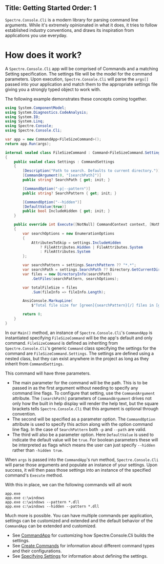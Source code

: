 Title: Getting Started
Order: 1
---

`Spectre.Console.Cli` is a modern library for parsing command line arguments. While it's extremely
opinionated in what it does, it tries to follow established industry conventions, and draws
its inspiration from applications you use everyday.

# How does it work?

A `Spectre.Console.Cli` app will be comprised of Commands and a matching Setting specification. The settings file will be the model for the command parameters. Upon execution, `Spectre.Console.Cli` will parse the `args[]` passed into your application and match them to the appropriate settings file giving you a strongly typed object to work with.

The following example demonstrates these concepts coming together.

```csharp
using System.ComponentModel;
using System.Diagnostics.CodeAnalysis;
using System.IO;
using System.Linq;
using Spectre.Console;
using Spectre.Console.Cli;

var app = new CommandApp<FileSizeCommand>();
return app.Run(args);

internal sealed class FileSizeCommand : Command<FileSizeCommand.Settings>
{
    public sealed class Settings : CommandSettings
    {
        [Description("Path to search. Defaults to current directory.")]
        [CommandArgument(0, "[searchPath]")]
        public string? SearchPath { get; init; }

        [CommandOption("-p|--pattern")]
        public string? SearchPattern { get; init; }

        [CommandOption("--hidden")]
        [DefaultValue(true)]
        public bool IncludeHidden { get; init; }
    }

    public override int Execute([NotNull] CommandContext context, [NotNull] Settings settings)
    {
        var searchOptions = new EnumerationOptions
        {
            AttributesToSkip = settings.IncludeHidden
                ? FileAttributes.Hidden | FileAttributes.System
                : FileAttributes.System
        };

        var searchPattern = settings.SearchPattern ?? "*.*";
        var searchPath = settings.SearchPath ?? Directory.GetCurrentDirectory();
        var files = new DirectoryInfo(searchPath)
            .GetFiles(searchPattern, searchOptions);

        var totalFileSize = files
            .Sum(fileInfo => fileInfo.Length);

        AnsiConsole.MarkupLine(
            $"Total file size for [green]{searchPattern}[/] files in [green]{searchPath}[/]: [blue]{totalFileSize:N0}[/] bytes");

        return 0;
    }
}
```

In our `Main()` method, an instance of `Spectre.Console.Cli`'s  `CommandApp` is instantiated specifying `FileSizeCommand` will be the app's default and only command. `FileSizeCommand` is defined as inheriting from `Spectre.Console.Cli`'s generic `Command` class specifying the settings for the command are `FileSizeCommand.Settings`. The settings are defined  using a nested class, but they can exist anywhere in the project as long as they inherit from `CommandSettings`.

This command will have three parameters.

* The main parameter for the command will be the path. This is to be passed in as the first argument without needing to specify any command line flags. To configure that setting, use the `CommandArgument` attribute. The `[searchPath]` parameters of `CommandArgument` drives not only how the built in help display will render the help text, but the square brackets tells `Spectre.Console.Cli` that this argument is optional through convention.
* The second will be specified as a parameter option. The `CommandOption` attribute is used to specify this action along with the option command line flag. In the case of `SearchPattern` both `-p` and `--path` are valid.
* The third will also be a parameter option. Here `DefaultValue` is used to indicate the default value will be `true`. For boolean parameters these will be interpreted as flags which means the user can just specify `--hidden` rather than `-hidden true`.

When `args` is passed into the `CommandApp`'s run method, `Spectre.Console.Cli` will parse those arguments and populate an instance of your settings. Upon success, it will then pass those settings into an instance of the specified command's `Execute` method.

With this in place, we can the following commands will all work

```text
app.exe
app.exe c:\windows
app.exe c:\windows --pattern *.dll
app.exe c:\windows --hidden --pattern *.dll
```

Much more is possible. You can have multiple commands per application, settings can be customized and extended and the default behavior of the `CommandApp` can be extended and customized.

* See [CommandApp](./commandApp) for customizing how Spectre.Console.Cli builds the settings.
* See [Create Commands](./commands) for information about different command types and their configurations.
* See [Specifying Settings](./settings) for information about defining the settings.

